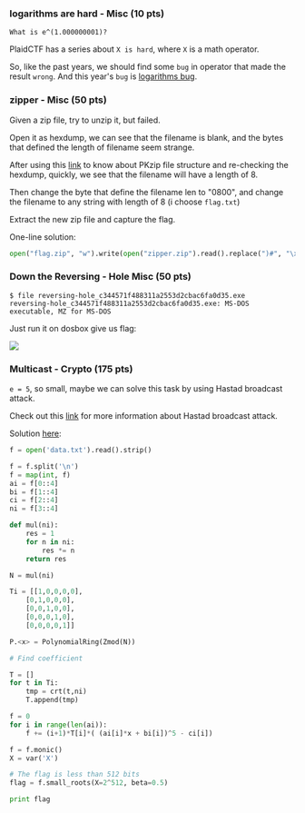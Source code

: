 ### logarithms are hard - Misc (10 pts)
```
What is e^(1.000000001)? 
```

PlaidCTF has a series about `X is hard`, where `X` is a math operator.

So, like the past years, we should find some `bug` in operator that made the result `wrong`. And this year's `bug` is [logarithms bug](http://www.datamath.org/Story/LogarithmBug.htm).


### zipper - Misc (50 pts)

Given a zip file, try to unzip it, but failed.

Open it as hexdump, we can see that the filename is blank, and the bytes that defined the length of filename seem strange.

After using this [link](https://users.cs.jmu.edu/buchhofp/forensics/formats/pkzip.html) to know about PKzip file structure and re-checking the hexdump, quickly, we see that the filename will have a length of 8.

Then change the byte that define the filename len to "0800", and change the filename to any string with length of 8 (i choose `flag.txt`)

Extract the new zip file and capture the flag.

One-line solution:

```python
open("flag.zip", "w").write(open("zipper.zip").read().replace(")#", "\x08\x00").replace("\x00"*8+"\x55\x54", "flag.txtUT"))
```

### Down the Reversing - Hole Misc (50 pts)

```
$ file reversing-hole_c344571f488311a2553d2cbac6fa0d35.exe
reversing-hole_c344571f488311a2553d2cbac6fa0d35.exe: MS-DOS executable, MZ for MS-DOS
```

Just run it on dosbox give us flag: 

![](https://raw.githubusercontent.com/quandqn/quandqn.github.io/master/images/2017/plaidctf/screen-shot-2017-04-24-at-2.16.31-AM.png)

### Multicast - Crypto (175 pts)

`e = 5`, so small, maybe we can solve this task by using Hastad broadcast attack.

Check out this [link](https://www.wikiwand.com/en/Coppersmith%27s_attack#/Generalizations) for more information about Hastad broadcast attack.

Solution [here](https://gist.github.com/quandqn/17ccdfde1dbfdcfe935600789121efc1):

```python
f = open('data.txt').read().strip() 

f = f.split('\n')
f = map(int, f)
ai = f[0::4]
bi = f[1::4]
ci = f[2::4]
ni = f[3::4]

def mul(ni):
	res = 1 
	for n in ni:
		res *= n
	return res 

N = mul(ni)

Ti = [[1,0,0,0,0], 
	[0,1,0,0,0],
	[0,0,1,0,0], 
	[0,0,0,1,0], 
	[0,0,0,0,1]]

P.<x> = PolynomialRing(Zmod(N))

# Find coefficient 

T = [] 
for t in Ti:
	tmp = crt(t,ni)
	T.append(tmp)

f = 0
for i in range(len(ai)):
	f += (i+1)*T[i]*( (ai[i]*x + bi[i])^5 - ci[i])

f = f.monic()
X = var('X')

# The flag is less than 512 bits
flag = f.small_roots(X=2^512, beta=0.5)

print flag
```